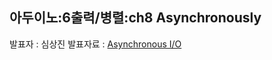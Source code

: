 ## 아두이노:6출력/병렬:ch8 Asynchronously
발표자 : 심상진
발표자료 : [Asynchronous I/O](http://nbviewer.ipython.org/github/arduberryspin/arduberryspin.github.io/blob/master/doc/part2/study07/pp07/asyncio.ipynb)

